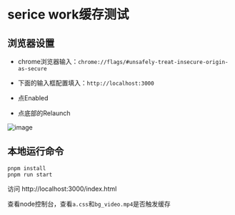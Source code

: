 # serice work缓存测试


## 浏览器设置

- chrome浏览器输入：`chrome://flags/#unsafely-treat-insecure-origin-as-secure`

- 下面的输入框配置填入：`http://localhost:3000`

- 点Enabled

- 点底部的Relaunch

![image](https://user-images.githubusercontent.com/23225539/199379228-53504282-f173-41c6-a593-699db10d77b1.png)

## 本地运行命令

```
pnpm install
pnpm run start
```

访问 http://localhost:3000/index.html

查看node控制台，查看`a.css`和`bg_video.mp4`是否触发缓存
